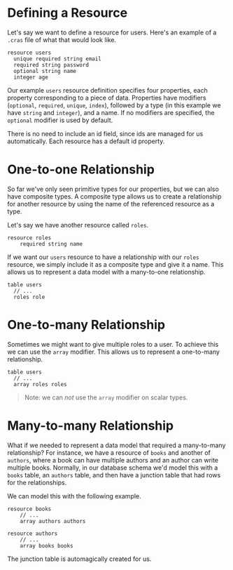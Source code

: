 # Defining a Resource

Let's say we want to define a resource for users. Here's an example of a `.cras` file of what that would look like.

	resource users
	  unique required string email
	  required string password
	  optional string name
	  integer age

Our example `users` resource definition specifies four properties, each property corresponding to a piece of data. Properties have modifiers (`optional`, `required`, `unique`, `index`), followed by a type (in this example we have `string` and `integer`), and a name. If no modifiers are specified, the `optional` modifier is used by default.

There is no need to include an id field, since ids are managed for us automatically. Each resource has a default id property.

# One-to-one Relationship

So far we've only seen primitive types for our properties, but we can also have composite types. A composite type allows us to create a relationship for another resource by using the name of the referenced resource as a type.

Let's say we have another resource called `roles`.

	resource roles
		required string name

If we want our `users` resource to have a relationship with our `roles` resource, we simply include it as a composite type and give it a name. This allows us to represent a data model with a many-to-one relationship.

	table users
	  // ...
	  roles role

# One-to-many Relationship

Sometimes we might want to give multiple roles to a user. To achieve this we can use the `array` modifier. This allows us to represent a one-to-many relationship.

	table users
	  // ...
	  array roles roles

> Note: we can *not* use the `array` modifier on scalar types.

# Many-to-many Relationship

What if we needed to represent a data model that required a many-to-many relationship? For instance, we have a resource of `books` and another of `authors`, where a book can have multiple authors and an author can write multiple books. Normally, in our database schema we'd model this with a `books` table, an `authors` table, and then have a junction table that had rows for the relationships.

We can model this with the following example.

	resource books
		// ...
		array authors authors

	resource authors
		// ...
		array books books

The junction table is automagically created for us.